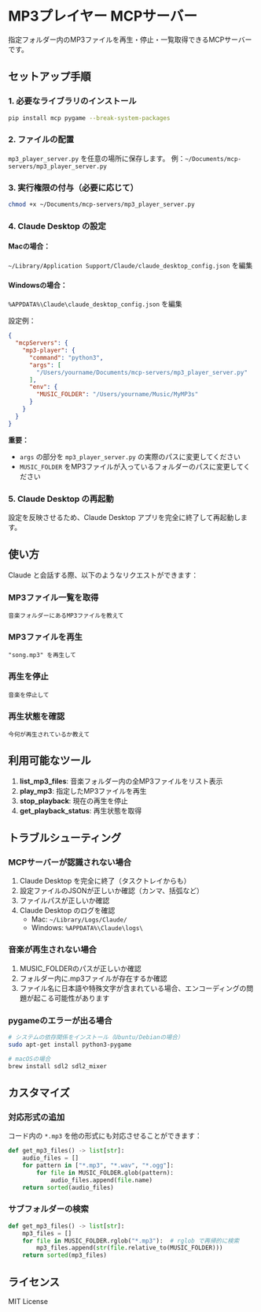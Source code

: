 # MP3プレイヤー MCPサーバー

指定フォルダー内のMP3ファイルを再生・停止・一覧取得できるMCPサーバーです。

## セットアップ手順

### 1. 必要なライブラリのインストール

```bash
pip install mcp pygame --break-system-packages
```

### 2. ファイルの配置

`mp3_player_server.py` を任意の場所に保存します。
例：`~/Documents/mcp-servers/mp3_player_server.py`

### 3. 実行権限の付与（必要に応じて）

```bash
chmod +x ~/Documents/mcp-servers/mp3_player_server.py
```

### 4. Claude Desktop の設定

#### Macの場合：
`~/Library/Application Support/Claude/claude_desktop_config.json` を編集

#### Windowsの場合：
`%APPDATA%\Claude\claude_desktop_config.json` を編集

設定例：

```json
{
  "mcpServers": {
    "mp3-player": {
      "command": "python3",
      "args": [
        "/Users/yourname/Documents/mcp-servers/mp3_player_server.py"
      ],
      "env": {
        "MUSIC_FOLDER": "/Users/yourname/Music/MyMP3s"
      }
    }
  }
}
```

**重要：**
- `args` の部分を `mp3_player_server.py` の実際のパスに変更してください
- `MUSIC_FOLDER` をMP3ファイルが入っているフォルダーのパスに変更してください

### 5. Claude Desktop の再起動

設定を反映させるため、Claude Desktop アプリを完全に終了して再起動します。

## 使い方

Claude と会話する際、以下のようなリクエストができます：

### MP3ファイル一覧を取得
```
音楽フォルダーにあるMP3ファイルを教えて
```

### MP3ファイルを再生
```
"song.mp3" を再生して
```

### 再生を停止
```
音楽を停止して
```

### 再生状態を確認
```
今何が再生されているか教えて
```

## 利用可能なツール

1. **list_mp3_files**: 音楽フォルダー内の全MP3ファイルをリスト表示
2. **play_mp3**: 指定したMP3ファイルを再生
3. **stop_playback**: 現在の再生を停止
4. **get_playback_status**: 再生状態を取得

## トラブルシューティング

### MCPサーバーが認識されない場合

1. Claude Desktop を完全に終了（タスクトレイからも）
2. 設定ファイルのJSONが正しいか確認（カンマ、括弧など）
3. ファイルパスが正しいか確認
4. Claude Desktop のログを確認
   - Mac: `~/Library/Logs/Claude/`
   - Windows: `%APPDATA%\Claude\logs\`

### 音楽が再生されない場合

1. MUSIC_FOLDERのパスが正しいか確認
2. フォルダー内に.mp3ファイルが存在するか確認
3. ファイル名に日本語や特殊文字が含まれている場合、エンコーディングの問題が起こる可能性があります

### pygameのエラーが出る場合

```bash
# システムの依存関係をインストール（Ubuntu/Debianの場合）
sudo apt-get install python3-pygame

# macOSの場合
brew install sdl2 sdl2_mixer
```

## カスタマイズ

### 対応形式の追加

コード内の `*.mp3` を他の形式にも対応させることができます：

```python
def get_mp3_files() -> list[str]:
    audio_files = []
    for pattern in ["*.mp3", "*.wav", "*.ogg"]:
        for file in MUSIC_FOLDER.glob(pattern):
            audio_files.append(file.name)
    return sorted(audio_files)
```

### サブフォルダーの検索

```python
def get_mp3_files() -> list[str]:
    mp3_files = []
    for file in MUSIC_FOLDER.rglob("*.mp3"):  # rglob で再帰的に検索
        mp3_files.append(str(file.relative_to(MUSIC_FOLDER)))
    return sorted(mp3_files)
```

## ライセンス

MIT License
